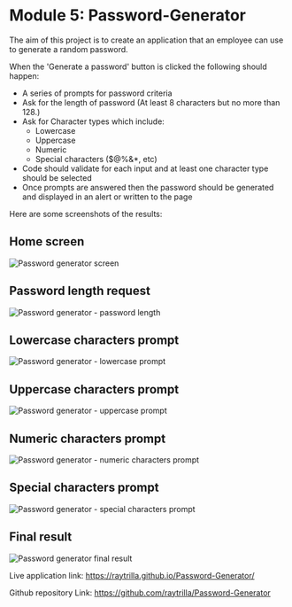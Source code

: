 # Module 5: Password-Generator

The aim of this project is to create an application that an employee can use to generate a random password.

When the 'Generate a password' button is clicked the following should happen:
  * A series of prompts for password criteria
  * Ask for the length of password (At least 8 characters but no more than 128.)
  * Ask for Character types which include:
      * Lowercase
      * Uppercase
      * Numeric
      * Special characters ($@%&*, etc)
  * Code should validate for each input and at least one character type should be selected
  * Once prompts are answered then the password should be generated and displayed in an alert or written to the page

Here are some screenshots of the results:

Home screen
-------------------------------------
![Password generator screen](https://github.com/raytrilla/Password-Generator/assets/151631423/82a7a3ea-ff5e-41c6-82d8-eba29e8d2357)

Password length request
-------------------------------------
![Password generator - password length](https://github.com/raytrilla/Password-Generator/assets/151631423/73a1281d-b1e9-4034-b39b-f92ff2e6080a)

Lowercase characters prompt
-------------------------------------
![Password generator - lowercase prompt](https://github.com/raytrilla/Password-Generator/assets/151631423/4f4314cc-4880-4fc5-9da7-13ee0e7ca32b)

Uppercase characters prompt
-------------------------------------
![Password generator - uppercase prompt](https://github.com/raytrilla/Password-Generator/assets/151631423/5211194b-a10d-48e8-94dc-6a41b2d09634)

Numeric characters prompt
-------------------------------------
![Password generator - numeric characters prompt](https://github.com/raytrilla/Password-Generator/assets/151631423/ade86175-4c7d-4819-ad9b-4511f112c6aa)

Special characters prompt
-------------------------------------
![Password generator - special characters prompt](https://github.com/raytrilla/Password-Generator/assets/151631423/c05d0440-d554-4667-9d23-fd73daa74492)

Final result
-------------------------------------
![Password generator final result](https://github.com/raytrilla/Password-Generator/assets/151631423/c218dde0-eb48-42b9-b258-38c9e096f244)


Live application link: 
https://raytrilla.github.io/Password-Generator/

Github repository Link:
https://github.com/raytrilla/Password-Generator
